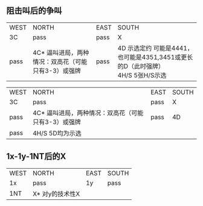 ## 阻击叫后的争叫
<table>
    <tr><td>WEST</td> <td>NORTH</td> <td>EAST</td> <td>SOUTH</td></tr>
    <tr><td>3C</td> <td>pass</td> <td>pass</td> <td>X</td></tr>
    <tr><td>pass</td> <td>4C* 逼叫进局，两种情况：双高花（可能只有3-3）或强牌</td> <td>pass</td> <td>4D 示选定约 可能是4441，也可能是4351,3451或更长的D（此时强牌）<br>4H/S 5张H/S示选</td></tr>
</table>

<table>
    <tr><td>WEST</td> <td>NORTH</td> <td>EAST</td> <td>SOUTH</td></tr>
    <tr><td>3C</td> <td>pass</td> <td>pass</td> <td>X</td></tr>
    <tr><td>pass</td> <td>4C* 逼叫进局，两种情况：双高花（可能只有3-3）或强牌</td> <td>pass</td> <td>4D </td></tr>
    <tr><td>pass</td> <td>4H/S 5D均为示选</td> <td></td> <td> </td></tr>
</table>

## 1x-1y-1NT后的X
<table>
    <tr><td>WEST</td> <td>NORTH</td> <td>EAST</td> <td>SOUTH</td></tr>
    <tr><td>1x</td> <td>pass</td> <td>1y</td> <td>pass</td></tr>
    <tr><td>1NT</td> <td>X* 对y的技术性X</td> <td></td> <td> </td></tr>
</table>

